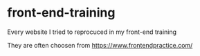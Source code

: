 # front-end-training
Every website I tried to reprocuced in my front-end training

They are often choosen from https://www.frontendpractice.com/
